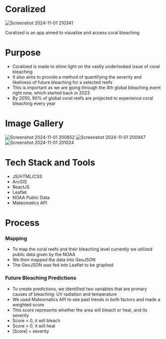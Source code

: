 # Coralized

![Screenshot 2024-11-01 210341](https://github.com/user-attachments/assets/5a7a4fd9-2e89-41b3-9df3-72affea8fe86)



Coralized is an app aimed to visualize and access coral bleaching


# Purpose

- Coralized is made to shine light on the vastly underlooked issue of coral bleaching
- It also aims to provide a method of quantifying the severity and likeliness of future bleaching for a selected reefs
- This is important as we are going through the 4th global bleaching event right now, which started back in 2023
- By 2050, 90% of global coral reefs are projected to experience coral bleaching every year

# Image Gallery
![Screenshot 2024-11-01 200852](https://github.com/user-attachments/assets/62837f57-f10f-463b-ae32-9598cbbc8026)
![Screenshot 2024-11-01 200947](https://github.com/user-attachments/assets/0ac56bd1-dde1-44e9-a9a5-7e4775a02bba)
![Screenshot 2024-11-01 201024](https://github.com/user-attachments/assets/c02fc94f-505b-4385-a158-15d9705c9d29)


# Tech Stack and Tools
- JS/HTML/CSS
- ArcGIS
- ReactJS
- Leaflet
- NOAA Public Data
- Mateomatics API


# Process

### Mapping
- To map the coral reefs and their bleaching level currently we utilized public data given by the NOAA
- We then mapped the data into GeoJSON 
- The GeoJSON was fed into Leaflet to be graphed

### Future Bleaching Predictions
- To create predictions, we identified two variables that are primary causes of bleaching: UV radiation and temperature
- We used Mateomatics API to see past trends in both factors and made a weighted score
- This score represents whether the area will bleach or heal, and its severity
- Score < 0, it will bleach
- Score > 0, it will heal
- |Score| = severity


